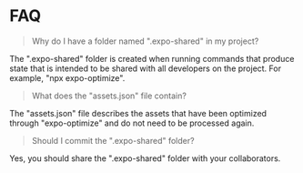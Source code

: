 # FAQ

> Why do I have a folder named ".expo-shared" in my project?

The ".expo-shared" folder is created when running commands that produce state that is intended to be shared with all developers on the project. For example, "npx expo-optimize".

> What does the "assets.json" file contain?

The "assets.json" file describes the assets that have been optimized through "expo-optimize" and do not need to be processed again.

> Should I commit the ".expo-shared" folder?

Yes, you should share the ".expo-shared" folder with your collaborators.
